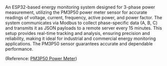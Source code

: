 An ESP32-based energy monitoring system designed for 3-phase power measurement, utilizing the PM3P50 power meter sensor for accurate readings of voltage, current, frequency, active power, and power factor. The system communicates via Modbus to collect phase-specific data (A, B, C) and transmits it as JSON payloads to a remote server every 15 minutes. This setup provides real-time tracking and analysis, ensuring precision and reliability, making it ideal for industrial and commercial energy monitoring applications. The PM3P50 sensor guarantees accurate and dependable performance.

(Reference: [PM3P50 Power Meter](https://www.somsakelect.com/product/pm3p50-power-meter/))
